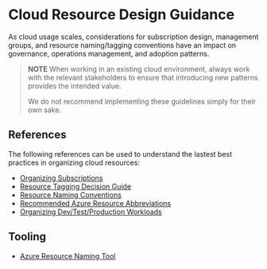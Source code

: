 # Cloud Resource Design Guidance

As cloud usage scales, considerations for subscription design, management groups, and resource naming/tagging conventions have an impact on governance, operations management, and adoption patterns.

> **NOTE**
> When working in an existing cloud environment, always work with the relevant stakeholders to ensure that introducing new patterns provides the intended value.
>
> We do not recommend implementing these guidelines simply for their own sake.

## References

The following references can be used to understand the lastest best practices in organizing cloud resources:

* [Organizing Subscriptions](https://docs.microsoft.com/en-us/azure/cloud-adoption-framework/ready/azure-best-practices/organize-subscriptions)
* [Resource Tagging Decision Guide](https://docs.microsoft.com/en-us/azure/cloud-adoption-framework/decision-guides/resource-tagging/)
* [Resource Naming Conventions](https://docs.microsoft.com/en-us/azure/cloud-adoption-framework/ready/azure-best-practices/resource-naming)
* [Recommended Azure Resource Abbreviations](https://docs.microsoft.com/en-us/azure/cloud-adoption-framework/ready/azure-best-practices/resource-abbreviations)
* [Organizing Dev/Test/Production Workloads](https://docs.microsoft.com/en-us/azure/cloud-adoption-framework/ready/enterprise-scale/faq#how-do-we-handle-devtestproduction-workload-landing-zones-in-enterprise-scale-architecture)

## Tooling

* [Azure Resource Naming Tool](https://github.com/microsoft/CloudAdoptionFramework/tree/master/ready/AzNamingTool)
